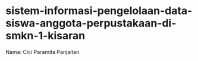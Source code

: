 # sistem-informasi-pengelolaan-data-siswa-anggota-perpustakaan-di-smkn-1-kisaran
Nama: Cici Paramita Panjaitan
